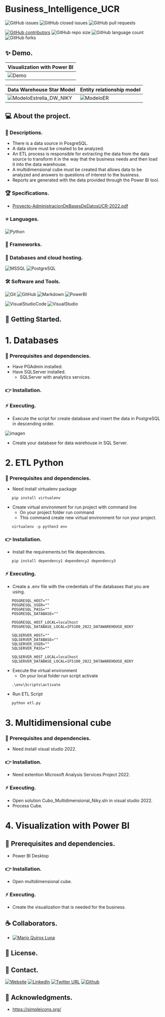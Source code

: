 # Business_Intelligence_UCR

![GitHub issues](https://img.shields.io/github/issues/MarioQuirosLuna/Readme-Template)
![GitHub closed issues](https://img.shields.io/github/issues-closed/MarioQuirosLuna/Readme-Template)
![GitHub pull requests](https://img.shields.io/github/issues-pr/MarioQuirosLuna/Readme-Template)

[![GitHub contributors](https://img.shields.io/github/contributors/MarioQuirosLuna/Readme-Template.svg?color=blue)](https://github.com/MarioQuirosLuna/Readme-Template/network)
![GitHub repo size](https://img.shields.io/github/repo-size/MarioQuirosLuna/Readme-template)
![GitHub language count](https://img.shields.io/github/languages/count/MarioQuirosLuna/Readme-template)
![GitHub forks](https://img.shields.io/github/forks/MarioQuirosLuna/Readme-template)

## ✨ Demo.

| Visualization with Power BI |
|-----------------------------|
| ![Demo](https://user-images.githubusercontent.com/37676736/172446014-3d8bda24-224b-433e-a7b3-bfc2e86d98a5.png) |

| Data Warehouse Star Model | Entity relationship model |
|---------------------------|---------------------------|
| ![ModeloEstrella_DW_NIKY](https://user-images.githubusercontent.com/37676736/172446709-a6f0e01a-a23a-4316-8457-5d0127bffd04.PNG) | ![ModeloER](https://user-images.githubusercontent.com/37676736/172446350-4e1c2e47-d3ea-414b-91d5-7d92bda8d0d0.jpeg) |

## 💻 About the project.

   ### 📜 Descriptions.
   * There is a data source in PosgreSQL.
   * A data store must be created to be analyzed.
   * An ETL process is responsible for extracting the data from the data source to transform it in the way that the business needs and then load it into the data warehouse.
   * A multidimensional cube must be created that allows data to be analyzed and answers to questions of interest to the business.
   * Reports are generated with the data provided through the Power BI tool.
   
   ### 🏆 Specifications.
   
   - [Proyecto-AdministracionDeBasesDeDatosUCR-2022.pdf](https://github.com/MarioQuirosLuna/Business_Intelligence_UCR/blob/master/IF5100%20Proyecto%20Final.pdf)


   ### ⭐ Languages.
   ![Python](https://custom-icon-badges.herokuapp.com/badge/-Python-%233776AB?style=flat&logo=Python&logoColor=white&labelColor=111)

   ### 🎨 Frameworks.
   
   ### 💾 Databases and cloud hosting.
  
  ![MSSQL](https://custom-icon-badges.herokuapp.com/badge/-MSSQL-%23CC2927?style=flat&logo=MicrosoftSQLServer&logoColor=white&labelColor=111)
  ![PostgreSQL](https://custom-icon-badges.herokuapp.com/badge/-PostgreSQL-%234169E1?style=flat&logo=PostgreSQL&logoColor=white&labelColor=111)
  
   ### 🛠️ Software and Tools.
   
  ![Git](https://custom-icon-badges.herokuapp.com/badge/-Git-%23F05032?style=flat&logo=git&logoColor=white&labelColor=111)
  ![GitHub](https://custom-icon-badges.herokuapp.com/badge/-GitHub-%23181717?style=flat&logo=github&logoColor=white&labelColor=111)
  ![Markdown](https://custom-icon-badges.herokuapp.com/badge/-Markdown-%23000000?style=flat&logo=Markdown&logoColor=white&labelColor=111)
  ![PowerBI](https://custom-icon-badges.herokuapp.com/badge/-PowerBI-%23F2C811?style=flat&logo=PowerBI&logoColor=white&labelColor=111)

  ![VisualStudioCode](https://custom-icon-badges.herokuapp.com/badge/-VisualStudioCode-%23007ACC?style=flat&logo=VisualStudioCode&logoColor=white&labelColor=111)
  ![VisualStudio](https://custom-icon-badges.herokuapp.com/badge/-VisualStudio-%235C2D91?style=flat&logo=VisualStudio&logoColor=white&labelColor=111)

## 🚀 Getting Started.

   # 1. Databases
   
   ### 📌 Prerequisites and dependencies.
   
   - Have PGAdmin installed.
   - Have SQLServer installed.
      - SQLServer with analytics services.
   
   ### 👉 Installation.
   
   ### ⚡ Executing.
   
   - Execute the script for create database and insert the data in PostgreSQL in descending order.

   ![imagen](https://user-images.githubusercontent.com/37676736/169353912-c3a0824c-da4a-4f1f-9762-b04e673448f0.png)

   - Create your database for data warehouse in SQL Server.
   
   # 2. ETL Python

   ### 📌 Prerequisites and dependencies.
   
   - Need install virtualenv package

   ```
      pip install virtualenv
   ```

   - Create virtual environment for run project with command line
      * On your project folder run command
      * This command create new virtual environment for run your project.

   ```
      virtualenv -p python3 env
   ```

   ### 👉 Installation.
   
   - Install the requirements.txt file dependencies. 
   
   ```
      pip install dependency1 dependency2 dependency3
   ```

   ### ⚡ Executing.
   
   - Create a .env file with the credentials of the databases that you are using.
   ```
      POSGRESQL_HOST=""
      POSGRESQL_USER=""
      POSGRESQL_PASS=""
      POSGRESQL_DATABASE=""
      
      POSGRESQL_HOST_LOCAL=localhost
      POSGRESQL_DATABASE_LOCAL=IF5100_2022_DATAWAREHOUSE_NIKY

      SQLSERVER_HOST=""
      SQLSERVER_DATABASE=""
      SQLSERVER_USER=""
      SQLSERVER_PASS=""
      
      SQLSERVER_HOST_LOCAL=localhost
      SQLSERVER_DATABASE_LOCAL=IF5100_2022_DATAWAREHOUSE_NIKY
   ```
   - Execute the virtual environment 
      * On your local folder run script activate
   ```
      .\env\Scripts\activate 
   ```
   - Run ETL Script
   ```python
      python etl.py
   ```
   
   # 3. Multidimensional cube
   
   ### 📌 Prerequisites and dependencies.
   
   - Need install visual studio 2022.
   
   ### 👉 Installation.
   
   - Need extention Microsoft Analysis Services Project 2022.
   
   ### ⚡ Executing.
   
   - Open solution Cubo_Multidimensional_Niky.sln in visual studio 2022.
   - Process Cube.
   
   # 4. Visualization with Power BI
   
   ## 📌 Prerequisites and dependencies.
   
   - Power BI Desktop
   
   ### 👉 Installation.
   
   - Open multidimensional cube.
   
   ### ⚡ Executing.
   
   - Create the visualization that is needed for the business.

## ☕ Collaborators.

* [![Mario Quiros Luna](https://custom-icon-badges.herokuapp.com/badge/-Mario%20Quirós%20Luna-%23181717?style=flat&logo=github&logoColor=white&labelColor=111)](https://github.com/MarioQuirosLuna)

## 📝 License.

## 💬 Contact.

[![Website](https://img.shields.io/website?label=Portfolio&up_color=%231E0A46&up_message=Mario%20Quiros%20Luna%20Dev&url=https%3A%2F%2Fmarioql-dev.vercel.app%2F)](https://marioql-dev.vercel.app/)
[![LinkedIn](https://custom-icon-badges.herokuapp.com/badge/-LinkedIn%20Mario%20Quirós%20Luna-%230A66C2?style=flat&logo=LinkedIn&logoColor=white&labelColor=111)](https://www.linkedin.com/in/mario-quir%C3%B3s-luna-dev-b99050206/)
[![Twitter URL](https://img.shields.io/twitter/url?label=Twitter%20%40MarioQuirosL&style=social&url=https%3A%2F%2Ftwitter.com%2FMarioQuirosL)](https://twitter.com/MarioQuirosL)
[![Github](https://img.shields.io/github/followers/MarioQuirosLuna?label=Github&style=social)](https://github.com/MarioQuirosLuna)

## 💜 Acknowledgments.
   - https://simpleicons.org/
